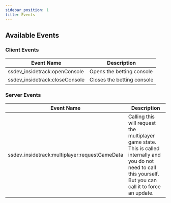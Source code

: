 ```yaml
---
sidebar_position: 1
title: Events
---
```


##  Available Events
### Client Events
| Event Name | Description |
|--|--|
| ssdev_insidetrack:openConsole | Opens the betting console |
| ssdev_insidetrack:closeConsole | Closes the betting console |

### Server Events
|Event Name| Description |
|--|--|
| ssdev_insidetrack:multiplayer:requestGameData | Calling this will request the multiplayer game state. This is called internally and you do not need to call this yourself. But you can call it to force an update. |